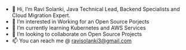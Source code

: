 - 👋 Hi, I’m Ravi Solanki, Java Technical Lead, Backend Specialists and Cloud Migration Expert. 
- 👀 I’m interested in Working for an Open Source Porjects
- 🌱 I’m currently learning Kubernetes and AWS Services
- 💞️ I’m looking to collaborate on Open Source Projects
- 📫 You can reach me @ ravisolanki3@gmail.com 

<!---
rdsol/rdsol is a ✨ special ✨ repository because its `README.md` (this file) appears on your GitHub profile.
You can click the Preview link to take a look at your changes.
--->

